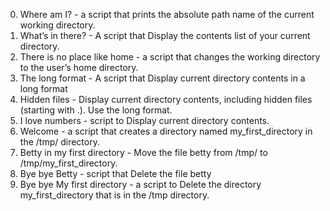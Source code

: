 0. Where am I? - a script that prints the absolute path name of the current working directory.
1. What’s in there? - A script that Display the contents list of your current directory.
2. There is no place like home - a script that changes the working directory to the user’s home directory.
3. The long format - A script that Display current directory contents in a long format
4. Hidden files - Display current directory contents, including hidden files (starting with .). Use the long format.
5. I love numbers - script to Display current directory contents.
6. Welcome - a script that creates a directory named my_first_directory in the /tmp/ directory.
7. Betty in my first directory - Move the file betty from /tmp/ to /tmp/my_first_directory.
8. Bye bye Betty - script that Delete the file betty
9. Bye bye My first directory - a script to Delete the directory my_first_directory that is in the /tmp directory.
